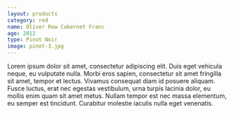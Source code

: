```yaml
---
layout: products
category: red
name: Oliver Row Cabernet Franc
age: 2012
type: Pinot Noir 
image: pinot-3.jpg
---
```



Lorem ipsum dolor sit amet, consectetur adipiscing elit. Duis eget vehicula neque, eu vulputate nulla. Morbi eros sapien, consectetur sit amet fringilla sit amet, tempor et lectus. Vivamus consequat diam id posuere aliquam. Fusce luctus, erat nec egestas vestibulum, urna turpis lacinia dolor, eu mollis enim quam sit amet metus. Nullam tempor est nec massa elementum, eu semper est tincidunt. Curabitur molestie iaculis nulla eget venenatis.